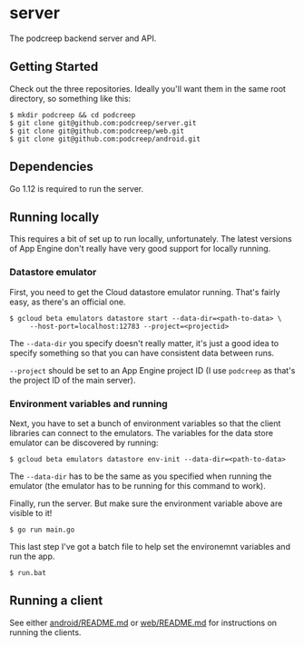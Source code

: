# server
The podcreep backend server and API.

## Getting Started

Check out the three repositories. Ideally you'll want them in the same root directory, so something
like this:

    $ mkdir podcreep && cd podcreep
    $ git clone git@github.com:podcreep/server.git
    $ git clone git@github.com:podcreep/web.git
    $ git clone git@github.com:podcreep/android.git

## Dependencies

Go 1.12 is required to run the server.

## Running locally

This requires a bit of set up to run locally, unfortunately. The latest versions of App Engine don't
really have very good support for locally running.

### Datastore emulator

First, you need to get the Cloud datastore emulator running. That's fairly easy, as there's an
official one.

    $ gcloud beta emulators datastore start --data-dir=<path-to-data> \
         --host-port=localhost:12783 --project=<projectid>

The `--data-dir` you specify doesn't really matter, it's just a good idea to specify something so
that you can have consistent data between runs.

`--project` should be set to an App Engine project ID (I use `podcreep` as that's the project ID of
the main server).

### Environment variables and running

Next, you have to set a bunch of environment variables so that the client libraries can connect to
the emulators. The variables for the data store emulator can be discovered by running:

    $ gcloud beta emulators datastore env-init --data-dir=<path-to-data>

The `--data-dir` has to be the same as you specified when running the emulator (the emulator has
to be running for this command to work).

Finally, run the server. But make sure the environment variable above are visible to it!

    $ go run main.go

This last step I've got a batch file to help set the environemnt variables and run the app.

    $ run.bat

## Running a client

See either [android/README.md](https://github.com/podcreep/android/blob/master/README.md) or
[web/README.md](https://github.com/podcreep/web/blob/master/README.md) for instructions on running
the clients.
